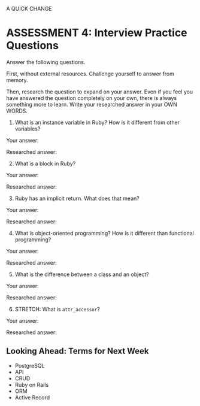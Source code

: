 A QUICK CHANGE
# ASSESSMENT 4: Interview Practice Questions
Answer the following questions.

First, without external resources. Challenge yourself to answer from memory.

Then, research the question to expand on your answer. Even if you feel you have answered the question completely on your own, there is always something more to learn. Write your researched answer in your OWN WORDS.  

1. What is an instance variable in Ruby? How is it different from other variables?

  Your answer:

  Researched answer:



2. What is a block in Ruby?

  Your answer:

  Researched answer:



3. Ruby has an implicit return. What does that mean?

  Your answer:

  Researched answer:



4. What is object-oriented programming? How is it different than functional programming?

  Your answer:

  Researched answer:



5. What is the difference between a class and an object?

  Your answer:

  Researched answer:



6. STRETCH: What is `attr_accessor`?

  Your answer:

  Researched answer:



## Looking Ahead: Terms for Next Week
- PostgreSQL
- API
- CRUD
- Ruby on Rails
- ORM
- Active Record

